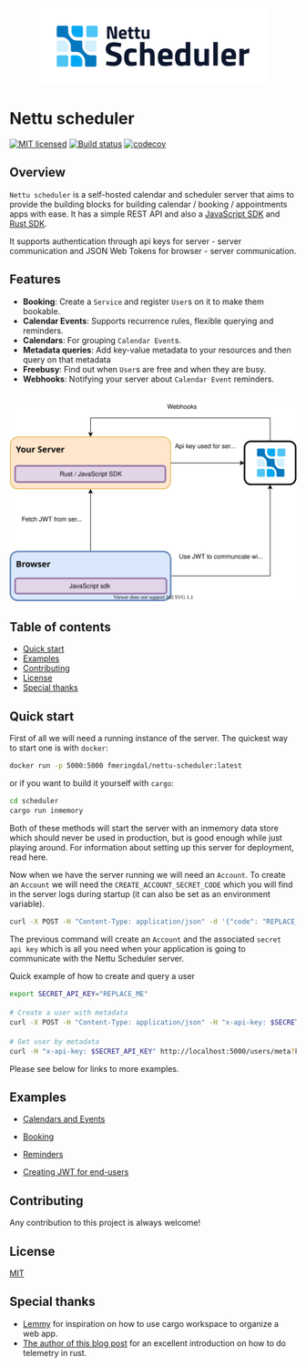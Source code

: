 <div align="center">
<img width="400" src="docs/logo.png" alt="logo">
</div>

# Nettu scheduler
[![MIT licensed](https://img.shields.io/badge/License-MIT-blue.svg)](LICENSE)
[![Build status](https://github.com/fmeringdal/nettu-scheduler/actions/workflows/main.yml/badge.svg)](https://github.com/fmeringdal/nettu-scheduler/actions/workflows/main.yml/badge.svg)
[![codecov](https://codecov.io/gh/fmeringdal/nettu-scheduler/branch/master/graph/badge.svg?token=l5z2mzzdHu)](https://codecov.io/gh/fmeringdal/nettu-scheduler)

## Overview

`Nettu scheduler` is a self-hosted calendar and scheduler server that aims to provide the building blocks for building calendar / booking / appointments apps with ease. It has a simple REST API and also a [JavaScript SDK](https://www.npmjs.com/package/@nettu/sdk-scheduler) and [Rust SDK](https://crates.io/crates/nettu_scheduler_sdk). 

It supports authentication through api keys for server - server communication and JSON Web Tokens for browser - server communication.

## Features
- **Booking**: Create a `Service` and register `User`s on it to make them bookable.
- **Calendar Events**: Supports recurrence rules, flexible querying and reminders.
- **Calendars**: For grouping `Calendar Event`s.
- **Metadata queries**: Add key-value metadata to your resources and then query on that metadata 
- **Freebusy**: Find out when `User`s are free and when they are busy.
- **Webhooks**: Notifying your server about `Calendar Event` reminders.

<br/>

<div align="center">
<img src="docs/flow.svg" alt="Application flow">
</div>


## Table of contents

  * [Quick start](#quick-start)
  * [Examples](#examples)
  * [Contributing](#contributing)
  * [License](#license)
  * [Special thanks](#special-thanks)


## Quick start

First of all we will need a running instance of the server. The quickest way to start one
is with `docker`:
```bash
docker run -p 5000:5000 fmeringdal/nettu-scheduler:latest
```
or if you want to build it yourself with `cargo`:
```bash
cd scheduler
cargo run inmemory
```
Both of these methods will start the server with an inmemory data store which should never
be used in production, but is good enough while just playing around.
For information about setting up this server for deployment, read here.

Now when we have the server running we will need an `Account`. To create an `Account`
we will need the `CREATE_ACCOUNT_SECRET_CODE` which you will find in the server logs
during startup (it can also be set as an environment variable).
```bash
curl -X POST -H "Content-Type: application/json" -d '{"code": "REPLACE_ME"}' http://localhost:5000/accounts
```
The previous command will create an `Account` and the associated `secret api key` which is all you need when
your application is going to communicate with the Nettu Scheduler server.

Quick example of how to create and query a user
```bash
export SECRET_API_KEY="REPLACE_ME"

# Create a user with metadata
curl -X POST -H "Content-Type: application/json" -H "x-api-key: $SECRET_API_KEY" -d '{"metadata": { "groupId": "123" }}' http://localhost:5000/users

# Get user by metadata
curl -H "x-api-key: $SECRET_API_KEY" http://localhost:5000/users/meta?key=groupId&value=123
```

Please see below for links to more examples.


## Examples

* [Calendars and Events](examples/calendar-events.md)

* [Booking](examples/booking.md)

* [Reminders](examples/reminders.md)

* [Creating JWT for end-users](examples/jwt.md)


## Contributing

Any contribution to this project is always welcome!

## License

[MIT](LICENSE) 

## Special thanks

* [Lemmy](https://github.com/LemmyNet/lemmy) for inspiration on how to use cargo workspace to organize a web app. 
* [The author of this blog post](https://www.lpalmieri.com/posts/2020-09-27-zero-to-production-4-are-we-observable-yet/) for an excellent introduction on how to do telemetry in rust. 